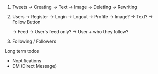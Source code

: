 1. Tweets
    -> Creating
        -> Text
        -> Image
    -> Deleting
    -> Rewriting

2. Users
    -> Register
    -> Login
    -> Logout
    -> Profile
        -> Image?
        -> Text?
        -> Follow Button

    -> Feed
        -> User's feed only?
        -> User + who they follow?



3. Following / Followers

Long term todos
 - Noptifications
 - DM (Direct Message)
